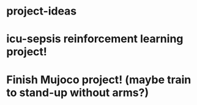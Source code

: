 # project-ideas

# icu-sepsis reinforcement learning project!
# Finish Mujoco project! (maybe train to stand-up without arms?)
# 

